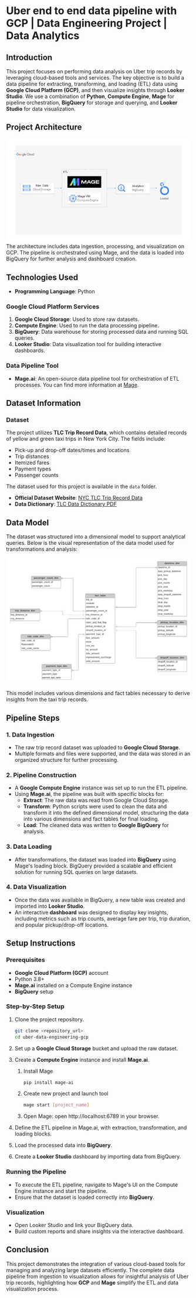 # **Uber end to end data pipeline with GCP | Data Engineering Project | Data Analytics**

## **Introduction**

This project focuses on performing data analysis on Uber trip records by leveraging cloud-based tools and services. The key objective is to build a data pipeline for extracting, transforming, and loading (ETL) data using **Google Cloud Platform (GCP)**, and then visualize insights through **Looker Studio**. We use a combination of **Python**, **Compute Engine**, **Mage** for pipeline orchestration, **BigQuery** for storage and querying, and **Looker Studio** for data visualization.

## **Project Architecture**

![Project Architecture](architecture.jpg)  
The architecture includes data ingestion, processing, and visualization on GCP. The pipeline is orchestrated using Mage, and the data is loaded into BigQuery for further analysis and dashboard creation.

## **Technologies Used**

- **Programming Language**: Python

### **Google Cloud Platform Services**
1. **Google Cloud Storage**: Used to store raw datasets.
2. **Compute Engine**: Used to run the data processing pipeline.
3. **BigQuery**: Data warehouse for storing processed data and running SQL queries.
4. **Looker Studio**: Data visualization tool for building interactive dashboards.

### **Data Pipeline Tool**
- **Mage.ai**: An open-source data pipeline tool for orchestration of ETL processes. You can find more information at [Mage](https://www.mage.ai/).

## **Dataset Information**

### **Dataset**
The project utilizes **TLC Trip Record Data**, which contains detailed records of yellow and green taxi trips in New York City. The fields include:
- Pick-up and drop-off dates/times and locations
- Trip distances
- Itemized fares
- Payment types
- Passenger counts

The dataset used for this project is available in the `data` folder.

- **Official Dataset Website**: [NYC TLC Trip Record Data](https://www.nyc.gov/site/tlc/about/tlc-trip-record-data.page)
- **Data Dictionary**: [TLC Data Dictionary PDF](https://www.nyc.gov/assets/tlc/downloads/pdf/data_dictionary_trip_records_yellow.pdf)

## **Data Model**

The dataset was structured into a dimensional model to support analytical queries. Below is the visual representation of the data model used for transformations and analysis:

![Data Model](data_model.jpeg)

This model includes various dimensions and fact tables necessary to derive insights from the taxi trip records.

## **Pipeline Steps**

### **1. Data Ingestion**
- The raw trip record dataset was uploaded to **Google Cloud Storage**.
- Multiple formats and files were supported, and the data was stored in an organized structure for further processing.

### **2. Pipeline Construction**
- A **Google Compute Engine** instance was set up to run the ETL pipeline.
- Using **Mage.ai**, the pipeline was built with specific blocks for:
  - **Extract**: The raw data was read from Google Cloud Storage.
  - **Transform**: Python scripts were used to clean the data and transform it into the defined dimensional model, structuring the data into various dimensions and fact tables for final loading.
  - **Load**: The cleaned data was written to **Google BigQuery** for analysis.

### **3. Data Loading**
- After transformations, the dataset was loaded into **BigQuery** using Mage's loading block. BigQuery provided a scalable and efficient solution for running SQL queries on large datasets.

### **4. Data Visualization**
- Once the data was available in BigQuery, a new table was created and imported into **Looker Studio**.
- An interactive **dashboard** was designed to display key insights, including metrics such as trip counts, average fare per trip, trip duration, and popular pickup/drop-off locations.

## **Setup Instructions**

### **Prerequisites**
- **Google Cloud Platform (GCP)** account
- Python 3.8+
- **Mage.ai** installed on a Compute Engine instance
- **BigQuery** setup

### **Step-by-Step Setup**
1. Clone the project repository.
    ```bash
    git clone <repository_url>
    cd uber-data-engineering-gcp
    ```

2. Set up a **Google Cloud Storage** bucket and upload the raw dataset.
   
3. Create a **Compute Engine** instance and install **Mage.ai**.

    1. Install Mage

        ```bash
        pip install mage-ai
        ```
    2. Create new project and launch tool
        ```bash
        mage start [project_name]
        ```
    3. Open Mage: open http://localhost:6789 in your browser.


4. Define the ETL pipeline in Mage.ai, with extraction, transformation, and loading blocks.
   
5. Load the processed data into **BigQuery**.

6. Create a **Looker Studio** dashboard by importing data from BigQuery.

### **Running the Pipeline**
- To execute the ETL pipeline, navigate to Mage's UI on the Compute Engine instance and start the pipeline.
- Ensure that the dataset is loaded correctly into **BigQuery**.

### **Visualization**
- Open Looker Studio and link your BigQuery data.
- Build custom reports and share insights via the interactive dashboard.

## **Conclusion**

This project demonstrates the integration of various cloud-based tools for managing and analyzing large datasets efficiently. The complete data pipeline from ingestion to visualization allows for insightful analysis of Uber trip records, highlighting how **GCP** and **Mage** simplify the ETL and data visualization process.
